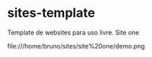 # sites-template
Template de websites para uso livre.
Site one

 file:///home/bruno/sites/site%20one/demo.png
